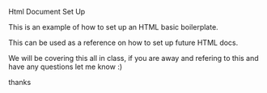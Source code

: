 Html Document Set Up

This is an example of how to set up an HTML basic boilerplate.

This can be used as a reference on how to set up future HTML docs.

We will be covering this all in class, if you are away and refering to
this and have any questions let me know :)

thanks
